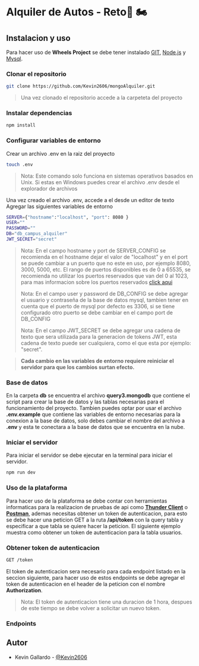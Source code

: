 # Alquiler de Autos - Reto🚗 🏍️

## Instalacion y uso
Para hacer uso de **Wheels Project**  se debe tener instalado [GIT](https://git-scm.com/), [Node.js](https://nodejs.org/es/) y [Mysql](https://www.mysql.com/downloads/).

### Clonar el repositorio
```bash
git clone https://github.com/Kevin2606/mongoAlquiler.git
```
> Una vez clonado el repositorio accede a la carpeteta del proyecto
### Instalar dependencias
```bash
npm install
```
### Configurar variables de entorno
Crear un archivo .env en la raiz del proyecto
```bash
touch .env
```
> Nota: Este comando solo funciona en sistemas operativos basados en Unix.
> Si estas en Windows puedes crear el archivo .env desde el explorador de archivos

Una vez creado el archivo .env, accede a el desde un editor de texto
Agregar las siguientes variables de entorno
```bash
SERVER={"hostname":"localhost", "port": 8080 }
USER=""
PASSWORD=""
DB="db_campus_alquiler"
JWT_SECRET="secret"
```
> Nota: En el campo hostname y port de SERVER_CONFIG se recomienda en el hostname dejar el valor de "localhost" y en el port se puede cambiar a un puerto que no este en uso, por ejemplo 8080, 3000, 5000, etc. El rango de puertos disponibles es de 0 a 65535, se recomienda no utilizar los puertos reservados que van del 0 al 1023, para mas informacion sobre los puertos reservados [click aqui](https://es.wikipedia.org/wiki/Anexo:Puertos_de_red_utilizados_por_protocolos_de_transporte)
>
> Nota: En el campo user y password de DB_CONFIG se debe agregar el usuario y contraseña de la base de datos mysql, tambien tener en cuenta que el puerto de mysql por defecto es 3306, si se tiene configurado otro puerto se debe cambiar en el campo port de DB_CONFIG
> 
> Nota: En el campo JWT_SECRET se debe agregar una cadena de texto que sera utilizada para la generacion de tokens JWT, esta cadena de texto puede ser cualquiera, como el que esta por ejemplo: "secret".

>**Cada cambio en las variables de entorno requiere reiniciar el servidor para que los cambios surtan efecto.**

### Base de datos
En la carpeta **db** se encuentra el archivo **query3.mongodb** que contiene el script para crear la base de datos y las tablas necesarias para el funcionamiento del proyecto. Tambien puedes optar por usar el archivo **.env.example** que contiene las variables de entorno necesarias para la conexion a la base de datos, solo debes cambiar el nombre del archivo a **.env** y esta te conectara a la base de datos que se encuentra en la nube.


### Iniciar el servidor
Para iniciar el servidor se debe ejecutar en la terminal para iniciar el servidor.

```bash
npm run dev
```

### Uso de la plataforma
Para hacer uso de la plataforma se debe contar con herramientas informaticas para la realizacion de pruebas de api como **[Thunder Client](https://www.thunderclient.com/)** o **[Postman](https://www.postman.com/)**, ademas necesitas obtener un token de autenticacion, para esto se debe hacer una peticion GET a la ruta **/api/token** con la query tabla y especificar a que tabla se quiere hacer la peticion. 
El siguiente ejemplo muestra como obtener un token de autenticacion para la tabla usuarios.

### Obtener token de autenticacion
```bash
GET /token
```
El token de autenticacion sera necesario para cada endpoint listado en la seccion siguiente, para hacer uso de estos endpoints se debe agregar el token de autenticacion en el header de la peticion con el nombre **Authorization**.
> Nota: El token de autenticacion tiene una duracion de 1 hora, despues de este tiempo se debe volver a solicitar un nuevo token.

### Endpoints




## Autor

- Kevin Gallardo - [@Kevin2606](https://github.com/Kevin2606)

